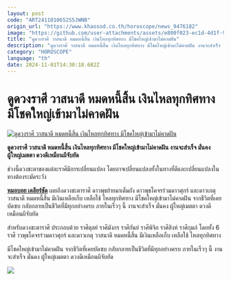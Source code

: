```yaml
---
layout: post
code: "ART2411010652S5JWNB"
origin_url: "https://www.khaosod.co.th/horoscope/news_9476182"
image: "https://github.com/user-attachments/assets/e800f023-ec1d-4d1f-943b-6e3ab14955d9"
title: "ดูดวงราศี วาสนาดี หมดหนี้สิ้น เงินไหลทุกทิศทาง มีโชคใหญ่เข้ามาไม่คาดฝัน"
description: "ดูดวงราศี วาสนาดี หมดหนี้สิ้น เงินไหลทุกทิศทาง มีโชคใหญ่เข้ามาไม่คาดฝัน งานจะสำเร็จ มั่นคง ผู้ใหญ่เมตตา ดวงดีเหมือนผีจับยัด"
category: "HOROSCOPE"
language: "th"
date: 2024-11-01T14:30:18.682Z
---
```


# ดูดวงราศี วาสนาดี หมดหนี้สิ้น เงินไหลทุกทิศทาง มีโชคใหญ่เข้ามาไม่คาดฝัน

[![ดูดวงราศี วาสนาดี หมดหนี้สิ้น เงินไหลทุกทิศทาง มีโชคใหญ่เข้ามาไม่คาดฝัน](https://www.khaosod.co.th/wpapp/uploads/2024/10/Horoscope56465-3-1-1.jpg "ดูดวงราศี วาสนาดี หมดหนี้สิ้น เงินไหลทุกทิศทาง มีโชคใหญ่เข้ามาไม่คาดฝัน")](https://www.khaosod.co.th/wpapp/uploads/2024/10/Horoscope56465-3-1-1.jpg)

**ดูดวงราศี วาสนาดี หมดหนี้สิ้น เงินไหลทุกทิศทาง มีโชคใหญ่เข้ามาไม่คาดฝัน งานจะสำเร็จ มั่นคง ผู้ใหญ่เมตตา ดวงดีเหมือนผีจับยัด**

ช่วงนี้ดวงชะตาของแต่ละราศีมีการเปลี่ยนแปลง โดยอาจเปลี่ยนแปลงทั้งในทางที่ดีและเปลี่ยนแปลงในทางต้องระมัดระวัง

[**หมอบอย เคลียร์ชัด**](https://www.facebook.com/profile.php?id=100057221688922&sk=photos) เผยถึงดวงชะตาราศี ดาวพุธย้ายมาเต็มถัง ดาวพุธโคจรร่วมดาวศุกร์ และดาวเกตุ วาสนาดี หมดหนี้สิ้น มีเงินเหลือเก็บ เหลือใช้ ไหลทุกทิศทาง มีโชคใหญ่เข้ามาไม่คาดฝัน จากชีวิตที่เคยบัดซบ กลับกลายเป็นชีวิตที่มีทุกอย่างครบ ภายในเร็วๆ นี้ งานจะสำเร็จ มั่นคง ผู้ใหญ่เมตตา ดวงดีเหมือนผีจับยัด

สำหรับดวงชะตาราศี ประกอบด้วย ราศีตุลย์ ราศีมังกร ราศีกันย์ ราศีพิจิก ราศีสิงห์ ราศีกุมภ์ โดยทั้ง 6 ราศี าวพุธโคจรร่วมดาวศุกร์ และดาวเกตุ วาสนาดี หมดหนี้สิ้น มีเงินเหลือเก็บ เหลือใช้ ไหลทุกทิศทาง

มีโชคใหญ่เข้ามาไม่คาดฝัน จากชีวิตที่เคยบัดซบ กลับกลายเป็นชีวิตที่มีทุกอย่างครบ ภายในเร็วๆ นี้ งานจะสำเร็จ มั่นคง ผู้ใหญ่เมตตา ดวงดีเหมือนผีจับยัด

[![](https://www.khaosod.co.th/wpapp/uploads/2024/10/464477355_1069611724956207_4941835587448870590_n.jpg)](https://www.khaosod.co.th/wpapp/uploads/2024/10/464477355_1069611724956207_4941835587448870590_n.jpg)